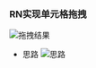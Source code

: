 ### RN实现单元格拖拽
  ![拖拽结果](http://oybj22zxs.bkt.clouddn.com/dragMove.gif)

- 思路
  ![思路](http://oybj22zxs.bkt.clouddn.com/drag.png)